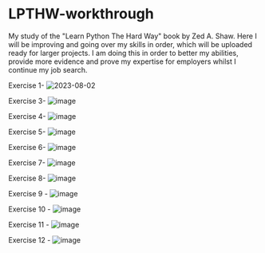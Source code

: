 # LPTHW-workthrough
My study of the "Learn Python The Hard Way" book by Zed A. Shaw. Here I will be improving and going over my skills in order, which will be uploaded ready for larger projects. I am doing this in order to better my abilities, provide more evidence and prove my expertise for employers whilst I continue my job search.

Exercise 1- ![2023-08-02](https://github.com/OllieMountier/LPTHW-workthrough/assets/116648304/79b71f97-e50e-43c3-bd79-3e9536ee2c5c)

Exercise 3- ![image](https://github.com/OllieMountier/LPTHW-workthrough/assets/116648304/594879f7-cfb6-44d2-84fe-9df37a1ed494)

Exercise 4- ![image](https://github.com/OllieMountier/LPTHW-workthrough/assets/116648304/da4ba337-ab0c-4529-8797-fcee04f664ff)

Exercise 5- ![image](https://github.com/OllieMountier/LPTHW-workthrough/assets/116648304/d975a91f-ac83-4b6f-ae57-17dc342b7ebc)

Exercise 6- ![image](https://github.com/OllieMountier/LPTHW-workthrough/assets/116648304/73616284-a935-44b9-bc06-ec1770bb20f9)

Exercise 7- ![image](https://github.com/OllieMountier/LPTHW-workthrough/assets/116648304/2aff8a3a-46aa-4fe2-92f6-bda4c58b7ade)

Exercise 8- ![image](https://github.com/OllieMountier/LPTHW-workthrough/assets/116648304/7ed151f0-213d-48c1-8e55-a6b8f5e30f36)

Exercise 9 - ![image](https://github.com/OllieMountier/LPTHW-workthrough/assets/116648304/2c4dc45c-3190-4e5e-85fe-6e6a6b4a6e0a)

Exercise 10 - ![image](https://github.com/OllieMountier/LPTHW-workthrough/assets/116648304/d7a64ebd-7a4a-4ddc-b16a-3de37c076465)

Exercise 11 - ![image](https://github.com/OllieMountier/LPTHW-workthrough/assets/116648304/824ec27b-1634-4771-b2a7-d5049df12cbc)

Exercise 12 - ![image](https://github.com/OllieMountier/LPTHW-workthrough/assets/116648304/88fbdadd-00f3-401b-ab91-6634f544406a)

